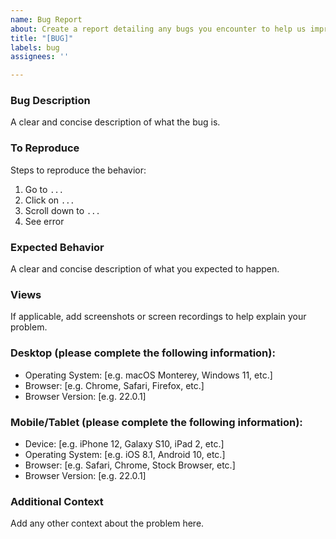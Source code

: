 ```yaml
---
name: Bug Report
about: Create a report detailing any bugs you encounter to help us improve
title: "[BUG]"
labels: bug
assignees: ''

---
```


### **Bug Description**
A clear and concise description of what the bug is.

###  **To Reproduce**
Steps to reproduce the behavior:
1. Go to `...`
2. Click on `...`
3. Scroll down to `...`
4. See error

### **Expected Behavior**
A clear and concise description of what you expected to happen.

### **Views**
If applicable, add screenshots or screen recordings to help explain your problem.

### **Desktop (please complete the following information):**
 - Operating System: [e.g. macOS Monterey, Windows 11, etc.]
 - Browser: [e.g. Chrome, Safari, Firefox, etc.]
 - Browser Version: [e.g. 22.0.1]

### **Mobile/Tablet (please complete the following information):**
 - Device: [e.g. iPhone 12, Galaxy S10, iPad 2, etc.]
 - Operating System: [e.g. iOS 8.1, Android 10, etc.]
 - Browser: [e.g. Safari, Chrome, Stock Browser, etc.]
 - Browser Version: [e.g. 22.0.1]

### **Additional Context**
Add any other context about the problem here.
